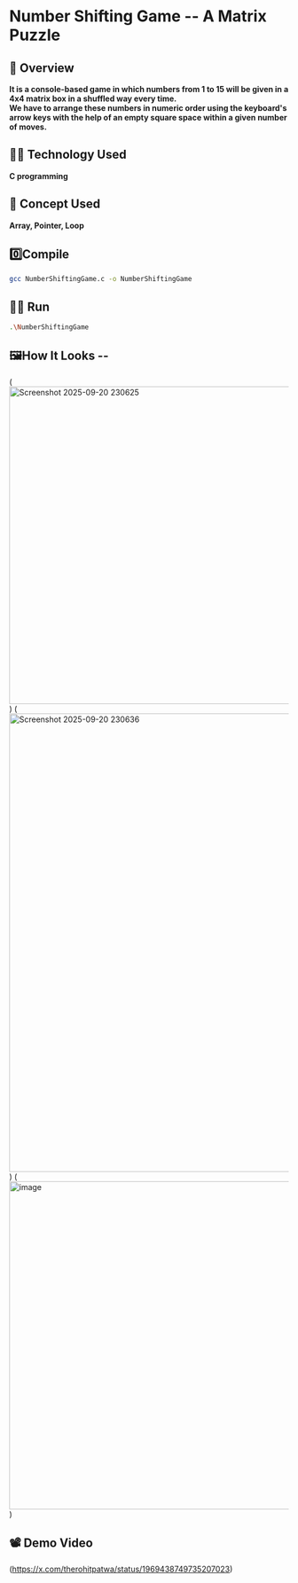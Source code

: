 # Number Shifting Game -- A Matrix Puzzle

## 🎯 Overview
**It is a console-based game in which numbers from 1 to 15 will be given in a 4x4 matrix box in a shuffled way every time.**  
**We have to arrange these numbers in numeric order using the keyboard's arrow keys with the help of an empty square space within a given number of moves.**

## 🧑‍💻 Technology Used
**C programming**

## 📓 Concept Used
**Array, Pointer, Loop**

## 0️⃣Compile
```sh
gcc NumberShiftingGame.c -o NumberShiftingGame
```

## 🏃‍➡️ Run
```sh
.\NumberShiftingGame
```

## 🖼️How It Looks --
(<img width="1097" height="573" alt="Screenshot 2025-09-20 230625" src="https://github.com/user-attachments/assets/75828720-bf60-4551-bcf0-630d79ab212a" />
)
(<img width="1602" height="827" alt="Screenshot 2025-09-20 230636" src="https://github.com/user-attachments/assets/171b1e02-da42-454e-99bc-915bc7a2c3aa" />
)
(<img width="1065" height="592" alt="image" src="https://github.com/user-attachments/assets/34e9e67d-810e-48d7-aa4d-ecb0d75de41e" />
)



## 📽️ Demo Video
(https://x.com/therohitpatwa/status/1969438749735207023)





